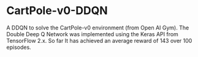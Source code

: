 # CartPole-v0-DDQN

A DDQN to solve the CartPole-v0 environment (from Open AI Gym). The Double Deep Q Network was implemented using the Keras API from TensorFlow 2.x. So far It has achieved an average reward of 143 over 100 episodes.
